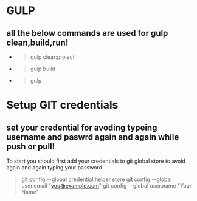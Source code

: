 # GULP
## all the below commands are used for gulp clean,build,run!
* > gulp clear:project <br />
* > gulp build <br />
* > gulp <br />



# Setup GIT credentials
## set your credential for avoding typeing username and paswrd again and again while push or pull!
To start you should first add your credentials to git global store to avoid again and again typing your password.
 > git config --global credential.helper store
 > git config --global user.email "you@example.com"
 > git config --global user.name "Your Name"